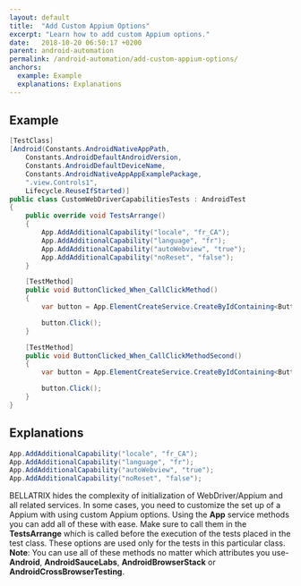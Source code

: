 ```yaml
---
layout: default
title:  "Add Custom Appium Options"
excerpt: "Learn how to add custom Appium options."
date:   2018-10-20 06:50:17 +0200
parent: android-automation
permalink: /android-automation/add-custom-appium-options/
anchors:
  example: Example
  explanations: Explanations
---
```

Example
-------
```csharp
[TestClass]
[Android(Constants.AndroidNativeAppPath,
    Constants.AndroidDefaultAndroidVersion,
    Constants.AndroidDefaultDeviceName,
    Constants.AndroidNativeAppAppExamplePackage,
    ".view.Controls1",
    Lifecycle.ReuseIfStarted)]
public class CustomWebDriverCapabilitiesTests : AndroidTest
{
    public override void TestsArrange()
    {
        App.AddAdditionalCapability("locale", "fr_CA");
        App.AddAdditionalCapability("language", "fr");
        App.AddAdditionalCapability("autoWebview", "true");
        App.AddAdditionalCapability("noReset", "false");
    }

    [TestMethod]
    public void ButtonClicked_When_CallClickMethod()
    {
        var button = App.ElementCreateService.CreateByIdContaining<Button>("button");

        button.Click();
    }

    [TestMethod]
    public void ButtonClicked_When_CallClickMethodSecond()
    {
        var button = App.ElementCreateService.CreateByIdContaining<Button>("button");

        button.Click();
    }
}
```

Explanations
------------
```csharp
App.AddAdditionalCapability("locale", "fr_CA");
App.AddAdditionalCapability("language", "fr");
App.AddAdditionalCapability("autoWebview", "true");
App.AddAdditionalCapability("noReset", "false");
```
BELLATRIX hides the complexity of initialization of WebDriver/Appium and all related services. In some cases, you need to customize the set up of a Appium with using custom Appium options. Using the **App** service methods you can add all of these with ease. Make sure to call them in the **TestsArrange** which is called before the execution of the tests placed in the test class. These options are used only for the tests in this particular class.
**Note**: You can use all of these methods no matter which attributes you use- **Android**, **AndroidSauceLabs**, **AndroidBrowserStack** or **AndroidCrossBrowserTesting**.